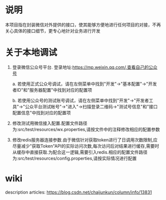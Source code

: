 # 说明
本项目指在封装微信对外提供的接口，使其能够方便地进行任何项目的对接，不再关心具体的接口细节，更专心地针对业务进行开发

# 关于本地调试

1. 登录微信公众号平台. 登录地址:https://mp.weixin.qq.com/,查看自己的公众号

	a. 若使用正式公众号调试，请在左侧菜单中找到"开发"->"基本配置"->"开发者ID"和"服务器配置"中找到对应的配置项
	
	b. 若使用公众号的测试账号调试，请在左侧菜单中找到"开发"->"开发者工具"->"公众平台测试帐号"->"进入"->扫描登录二维码->"测试号信息"和"接口配置信息"中找到对应的配置项
	
2. 修改测试用微信接入配置.配置文件路径为:src/test/resources/wx.properties,请按文件中的注释修改相应的配置参数

3. 修改redis服务器连接参数.由于微信针对获取token进行了日调用次数限制,应尽量减少"获取Token"API的实际访问次数,每次访问后对结果进行缓存,需要时从缓存中直接获取.为配合这一逻辑,需要引入redis.相应的配置文件路径为:src/test/resources/config.properties,请按实际情况进行配置

# wiki
description articles: https://blog.csdn.net/chaijunkun/column/info/13831